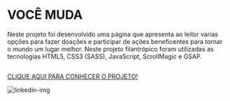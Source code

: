 # VOCÊ MUDA

Neste projeto foi desenvolvido uma página que apresenta ao leitor varias opções para fazer doações e participar de ações beneficentes para tornar o mundo um lugar melhor.
Neste projeto filantrópico foram utilizadas as tecnologias HTML5, CSS3 (SASS), JavaScript, ScrollMagic e GSAP.
##

<a href="https://vocemuda.netlify.app/">CLIQUE AQUI PARA CONHECER O PROJETO!</a>

![linkedin-img](https://user-images.githubusercontent.com/86975073/145106694-1b842269-0233-416f-a4f2-b562ba920bc0.jpg)
